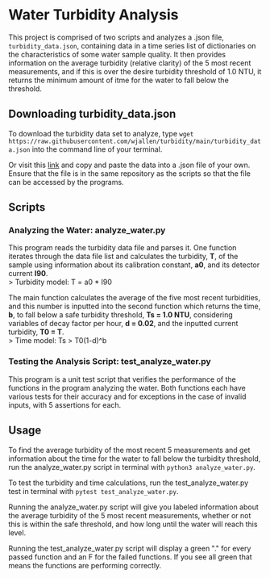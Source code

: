 # Water Turbidity Analysis
This project is comprised of two scripts and analyzes a .json file, ```turbidity_data.json```, containing data in a time series list of dictionaries on the characteristics of some water sample quality. It then provides information on the average turbidity (relative clarity) of the 5 most recent measurements, and if this is over the desire turbidity threshold of 1.0 NTU, it returns the minimum amount of itme for the water to fall below the threshold.

## Downloading turbidity_data.json
To download the turbidity data set to analyze, type ```wget https://raw.githubusercontent.com/wjallen/turbidity/main/turbidity_data.json``` into the command line of your terminal.  
   
Or visit this [link](https://raw.githubusercontent.com/wjallen/turbidity/main/turbidity_data.json) and copy and paste the data into a .json file of your own. Ensure that the file is in the same repository as the scripts so that the file can be accessed by the programs.
## Scripts
### Analyzing the Water: analyze_water.py
This program reads the turbidity data file and parses it. One function iterates through the data file list and calculates the turbidity, **T**, of the sample using information about its calibration constant, **a0**, and its detector current **I90**.   
     > Turbidity model: T = a0 * I90

The main function calculates the average of the five most recent turbidities, and this number is inputted into the second function which returns the time, **b**, to fall below a safe turbidity threshold, **Ts = 1.0 NTU**, considering variables of decay factor per hour, **d = 0.02**, and the inputted current turbidity, **T0 = T**.  
    > Time model: Ts > T0(1-d)^b

### Testing the Analysis Script: test_analyze_water.py
This program is a unit test script that verifies the performance of the functions in the program analyzing the water. Both functions each have various tests for their accuracy and for exceptions in the case of invalid inputs, with 5 assertions for each.

## Usage
To find the average turbidity of the most recent 5 measurements and get information about the time for the water to fall below the turbidity threshold, run the analyze_water.py script in terminal with ```python3 analyze_water.py```.  

To test the turbidity and time calculations, run the test_analyze_water.py test in terminal with ```pytest test_analyze_water.py```.  

Running the analyze_water.py script will give you labeled information about the average turbidity of the 5 most recent measurements, whether or not this is within the safe threshold, and how long until the water will reach this level.  

Running the test_analyze_water.py script will display a green "." for every passed function and an F for the failed functions. If you see all green that means the functions are performing correctly.